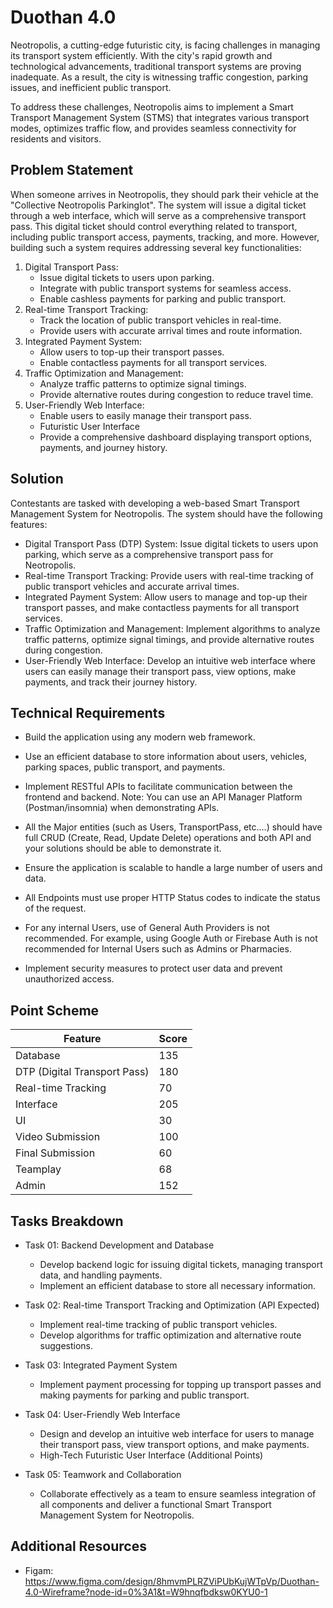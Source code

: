 # Duothan 4.0

Neotropolis, a cutting-edge futuristic city, is facing challenges in managing its transport system efficiently. With the city's rapid growth and technological advancements, traditional transport systems are proving inadequate. As a result, the city is witnessing traffic congestion, parking issues, and inefficient public transport.

To address these challenges, Neotropolis aims to implement a Smart Transport Management System (STMS) that integrates various transport modes, optimizes traffic flow, and provides seamless connectivity for residents and visitors.

## Problem Statement

When someone arrives in Neotropolis, they should park their vehicle at the "Collective Neotropolis Parkinglot". The system will issue a digital ticket through a web interface, which will serve as a comprehensive transport pass. This digital ticket should control everything related to transport, including public transport access, payments, tracking, and more. However, building such a system requires addressing several key functionalities:

1. Digital Transport Pass:
   - Issue digital tickets to users upon parking.
   - Integrate with public transport systems for seamless access.
   - Enable cashless payments for parking and public transport.
2. Real-time Transport Tracking:
   - Track the location of public transport vehicles in real-time.
   - Provide users with accurate arrival times and route information.
3. Integrated Payment System:
   - Allow users to top-up their transport passes.
   - Enable contactless payments for all transport services.
4. Traffic Optimization and Management:
   - Analyze traffic patterns to optimize signal timings.
   - Provide alternative routes during congestion to reduce travel time.
5. User-Friendly Web Interface:
   - Enable users to easily manage their transport pass.
   - Futuristic User Interface
   - Provide a comprehensive dashboard displaying transport options, payments, and journey history.

## Solution

Contestants are tasked with developing a web-based Smart Transport Management System for
Neotropolis. The system should have the following features:

- Digital Transport Pass (DTP) System: Issue digital tickets to users upon parking, which serve as a comprehensive transport pass for Neotropolis.
- Real-time Transport Tracking: Provide users with real-time tracking of public transport vehicles and accurate arrival times.
- Integrated Payment System: Allow users to manage and top-up their transport passes, and make contactless payments for all transport services.
- Traffic Optimization and Management: Implement algorithms to analyze traffic patterns, optimize signal timings, and provide alternative routes during congestion.
- User-Friendly Web Interface: Develop an intuitive web interface where users can easily manage their transport pass, view options, make payments, and track their journey history.

## Technical Requirements

- Build the application using any modern web framework.
- Use an efficient database to store information about users, vehicles, parking spaces, public transport, and payments.
- Implement RESTful APIs to facilitate communication between the frontend and backend.
  Note: You can use an API Manager Platform (Postman/insomnia) when demonstrating APIs.

- All the Major entities (such as Users, TransportPass, etc.…) should have full CRUD (Create, Read, Update Delete) operations and both API and your solutions should be able to demonstrate it.

- Ensure the application is scalable to handle a large number of users and data.

- All Endpoints must use proper HTTP Status codes to indicate the status of the request.
- For any internal Users, use of General Auth Providers is not recommended.
  For example, using Google Auth or Firebase Auth is not recommended for Internal Users such as Admins or Pharmacies.

- Implement security measures to protect user data and prevent unauthorized access.

## Point Scheme

| Feature                                           | Score |
| ------------------------------------------------- | ----- |
| Database                                          | 135   |
| DTP (Digital Transport Pass)                      | 180   |
| Real-time Tracking                                | 70    |
| Interface                                         | 205   |
| UI                                                | 30    |
| Video Submission                                  | 100   |
| Final Submission                                  | 60    |
| Teamplay                                          | 68    |
| Admin                                             | 152   |

## Tasks Breakdown

- Task 01: Backend Development and Database

  - Develop backend logic for issuing digital tickets, managing transport data, and handling payments.
  - Implement an efficient database to store all necessary information.

- Task 02: Real-time Transport Tracking and Optimization (API Expected)

  - Implement real-time tracking of public transport vehicles.
  - Develop algorithms for traffic optimization and alternative route suggestions.

- Task 03: Integrated Payment System

  - Implement payment processing for topping up transport passes and making payments for parking and public transport.

- Task 04: User-Friendly Web Interface

  - Design and develop an intuitive web interface for users to manage their transport pass, view transport options, and make payments.
  - High-Tech Futuristic User Interface (Additional Points)

- Task 05: Teamwork and Collaboration

  - Collaborate effectively as a team to ensure seamless integration of all components and deliver a functional Smart Transport Management System for Neotropolis.

## Additional Resources

- Figam: https://www.figma.com/design/8hmvmPLRZViPUbKujWTpVp/Duothan-4.0-Wireframe?node-id=0%3A1&t=W9hnqfbdksw0KYU0-1

